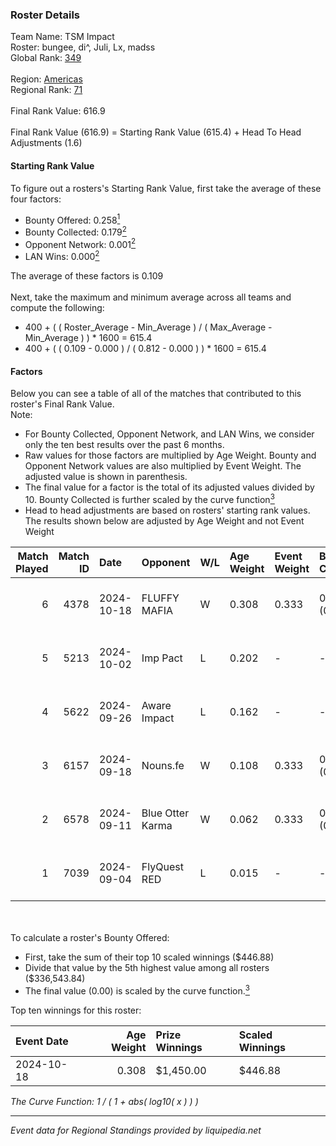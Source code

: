 ### Roster Details<br />
Team Name: TSM Impact<br />
Roster: bungee, di^, Juli, Lx, madss<br />
Global Rank: [349](../../standings_global_2025_03_01.md)<br />
<br />
Region: [Americas]( ../../standings_americas_2025_03_01.md)<br />
Regional Rank: [71]( ../../standings_americas_2025_03_01.md)<br />
<br />
Final Rank Value:  616.9<br />
<br />
Final Rank Value (616.9) = Starting Rank Value (615.4) + Head To Head Adjustments (1.6)<br />

#### Starting Rank Value<br />
To figure out a rosters's Starting Rank Value, first take the average of these four factors:<br />
- Bounty Offered: 0.258[<sup>1</sup>](#table2)
- Bounty Collected: 0.179[<sup>2</sup>](#table1)
- Opponent Network: 0.001[<sup>2</sup>](#table1)
- LAN Wins: 0.000[<sup>2</sup>](#table1)

The average of these factors is 0.109<br />
<br />
Next, take the maximum and minimum average across all teams and compute the following:<br />
- 400 + ( ( Roster_Average - Min_Average ) / ( Max_Average - Min_Average ) ) * 1600 = 615.4
- 400 + ( ( 0.109 - 0.000 ) / ( 0.812 - 0.000 ) ) * 1600 = 615.4


#### Factors<br />
Below you can see a table of all of the matches that contributed to this roster's Final Rank Value.<br />
Note:<br />

- For Bounty Collected, Opponent Network, and LAN Wins, we consider only the ten best results over the past 6 months.
- Raw values for those factors are multiplied by Age Weight. Bounty and Opponent Network values are also multiplied by Event Weight. The adjusted value is shown in parenthesis.
- The final value for a factor is the total of its adjusted values divided by 10. Bounty Collected is further scaled by the curve function[<sup>3</sup>](#curveFunction)
- Head to head adjustments are based on rosters' starting rank values. The results shown below are adjusted by Age Weight and not Event Weight
<span id="table1"></span><br />


| Match Played | Match ID | Date       | Opponent         | W/L | Age Weight | Event Weight | Bounty Collected | Opponent Network | LAN Wins  | H2H Adj. | Roster                       |
| -: | -: | :- | :- | :- | :- | :- | :- | :- | :- | -: | :- |
|            6 |     4378 | 2024-10-18 | FLUFFY MAFIA     | W   | 0.308      | 0.333        | 0.002 (0.000)    | 0.029 (0.003)    | 0 (0.000) |     4.98 | bungee, di^, Juli, Lx, madss |
|            5 |     5213 | 2024-10-02 | Imp Pact         | L   | 0.202      | -            | -                | -                | -         |    -3.15 | bungee, di^, Juli, Lx, madss |
|            4 |     5622 | 2024-09-26 | Aware Impact     | L   | 0.162      | -            | -                | -                | -         |    -2.67 | bungee, di^, Juli, Lx, madss |
|            3 |     6157 | 2024-09-18 | Nouns.fe         | W   | 0.108      | 0.333        | 0.001 (0.000)    | 0.078 (0.003)    | 0 (0.000) |     1.68 | bungee, di^, Juli, Lx, madss |
|            2 |     6578 | 2024-09-11 | Blue Otter Karma | W   | 0.062      | 0.333        | 0.001 (0.000)    | 0.007 (0.000)    | 0 (0.000) |     0.93 | bungee, di^, Juli, Lx, madss |
|            1 |     7039 | 2024-09-04 | FlyQuest RED     | L   | 0.015      | -            | -                | -                | -         |    -0.21 | bungee, di^, Juli, Lx, madss |

<br />
<span id="table2"></span><br />
To calculate a roster's Bounty Offered:<br />

- First, take the sum of their top 10 scaled winnings ($446.88)
- Divide that value by the 5th highest value among all rosters ($336,543.84)
- The final value (0.00) is scaled by the curve function.[<sup>3</sup>](#curveFunction)

Top ten winnings for this roster:<br />

| Event Date | Age Weight | Prize Winnings | Scaled Winnings |
| :- | -: | :- | :- |
| 2024-10-18 |      0.308 | $1,450.00      | $446.88         |


<span id="curveFunction"></span>_The Curve Function: 1 / ( 1 + abs( log10( x ) ) )_<br />

---
_Event data for Regional Standings provided by liquipedia.net_<br />
